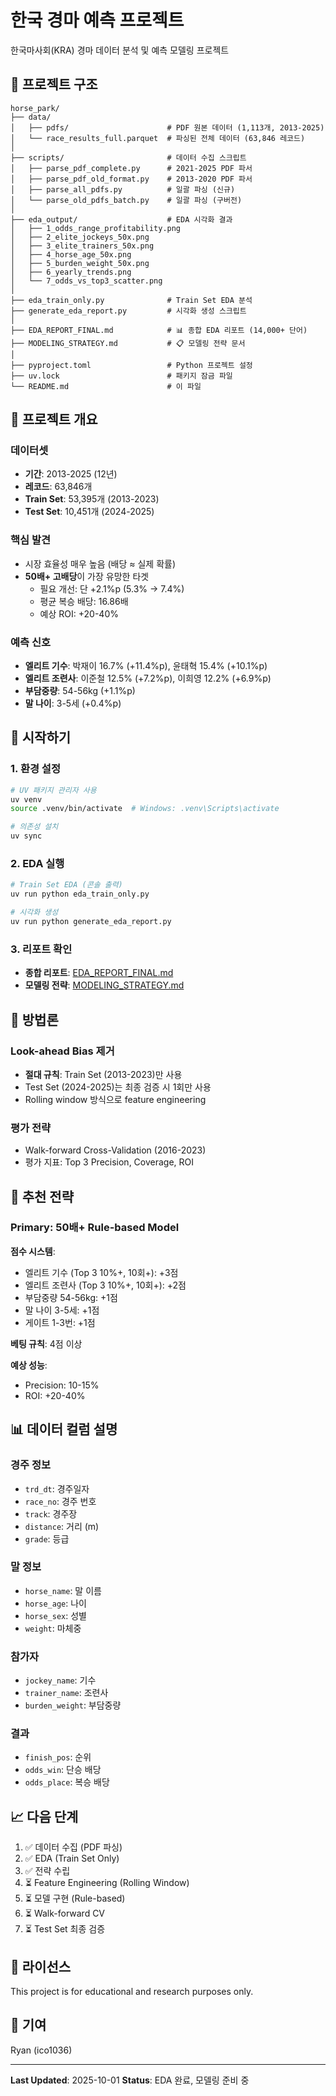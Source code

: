 # 한국 경마 예측 프로젝트

한국마사회(KRA) 경마 데이터 분석 및 예측 모델링 프로젝트

## 📁 프로젝트 구조

```
horse_park/
├── data/
│   ├── pdfs/                      # PDF 원본 데이터 (1,113개, 2013-2025)
│   └── race_results_full.parquet  # 파싱된 전체 데이터 (63,846 레코드)
│
├── scripts/                       # 데이터 수집 스크립트
│   ├── parse_pdf_complete.py      # 2021-2025 PDF 파서
│   ├── parse_pdf_old_format.py    # 2013-2020 PDF 파서
│   ├── parse_all_pdfs.py          # 일괄 파싱 (신규)
│   └── parse_old_pdfs_batch.py    # 일괄 파싱 (구버전)
│
├── eda_output/                    # EDA 시각화 결과
│   ├── 1_odds_range_profitability.png
│   ├── 2_elite_jockeys_50x.png
│   ├── 3_elite_trainers_50x.png
│   ├── 4_horse_age_50x.png
│   ├── 5_burden_weight_50x.png
│   ├── 6_yearly_trends.png
│   └── 7_odds_vs_top3_scatter.png
│
├── eda_train_only.py              # Train Set EDA 분석
├── generate_eda_report.py         # 시각화 생성 스크립트
│
├── EDA_REPORT_FINAL.md            # 📊 종합 EDA 리포트 (14,000+ 단어)
├── MODELING_STRATEGY.md           # 📋 모델링 전략 문서
│
├── pyproject.toml                 # Python 프로젝트 설정
├── uv.lock                        # 패키지 잠금 파일
└── README.md                      # 이 파일

```

## 🎯 프로젝트 개요

### 데이터셋
- **기간**: 2013-2025 (12년)
- **레코드**: 63,846개
- **Train Set**: 53,395개 (2013-2023)
- **Test Set**: 10,451개 (2024-2025)

### 핵심 발견
- 시장 효율성 매우 높음 (배당 ≈ 실제 확률)
- **50배+ 고배당**이 가장 유망한 타겟
  - 필요 개선: 단 +2.1%p (5.3% → 7.4%)
  - 평균 복승 배당: 16.86배
  - 예상 ROI: +20-40%

### 예측 신호
- **엘리트 기수**: 박재이 16.7% (+11.4%p), 윤태혁 15.4% (+10.1%p)
- **엘리트 조련사**: 이준철 12.5% (+7.2%p), 이희영 12.2% (+6.9%p)
- **부담중량**: 54-56kg (+1.1%p)
- **말 나이**: 3-5세 (+0.4%p)

## 📖 시작하기

### 1. 환경 설정

```bash
# UV 패키지 관리자 사용
uv venv
source .venv/bin/activate  # Windows: .venv\Scripts\activate

# 의존성 설치
uv sync
```

### 2. EDA 실행

```bash
# Train Set EDA (콘솔 출력)
uv run python eda_train_only.py

# 시각화 생성
uv run python generate_eda_report.py
```

### 3. 리포트 확인

- **종합 리포트**: [EDA_REPORT_FINAL.md](EDA_REPORT_FINAL.md)
- **모델링 전략**: [MODELING_STRATEGY.md](MODELING_STRATEGY.md)

## 🔬 방법론

### Look-ahead Bias 제거
- **절대 규칙**: Train Set (2013-2023)만 사용
- Test Set (2024-2025)는 최종 검증 시 1회만 사용
- Rolling window 방식으로 feature engineering

### 평가 전략
- Walk-forward Cross-Validation (2016-2023)
- 평가 지표: Top 3 Precision, Coverage, ROI

## 🎲 추천 전략

### Primary: 50배+ Rule-based Model

**점수 시스템**:
- 엘리트 기수 (Top 3 10%+, 10회+): +3점
- 엘리트 조련사 (Top 3 10%+, 10회+): +2점
- 부담중량 54-56kg: +1점
- 말 나이 3-5세: +1점
- 게이트 1-3번: +1점

**베팅 규칙**: 4점 이상

**예상 성능**:
- Precision: 10-15%
- ROI: +20-40%

## 📊 데이터 컬럼 설명

### 경주 정보
- `trd_dt`: 경주일자
- `race_no`: 경주 번호
- `track`: 경주장
- `distance`: 거리 (m)
- `grade`: 등급

### 말 정보
- `horse_name`: 말 이름
- `horse_age`: 나이
- `horse_sex`: 성별
- `weight`: 마체중

### 참가자
- `jockey_name`: 기수
- `trainer_name`: 조련사
- `burden_weight`: 부담중량

### 결과
- `finish_pos`: 순위
- `odds_win`: 단승 배당
- `odds_place`: 복승 배당

## 📈 다음 단계

1. ✅ 데이터 수집 (PDF 파싱)
2. ✅ EDA (Train Set Only)
3. ✅ 전략 수립
4. ⏳ Feature Engineering (Rolling Window)
5. ⏳ 모델 구현 (Rule-based)
6. ⏳ Walk-forward CV
7. ⏳ Test Set 최종 검증

## 📝 라이선스

This project is for educational and research purposes only.

## 👥 기여

Ryan (ico1036)

---

**Last Updated**: 2025-10-01
**Status**: EDA 완료, 모델링 준비 중
